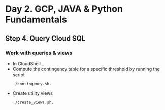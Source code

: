 # Day 2. GCP, JAVA & Python Fundamentals
## Step 4. Query Cloud SQL

### Work with queries & views
* In CloudShell ...
* Compute the contingency table for a specific threshold by running the script 
  ```
  ./contingency.sh.
  ```
* Create utility views
  ```
  ./create_views.sh.
  ```
